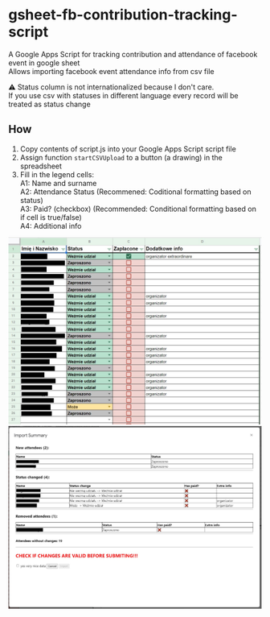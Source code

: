 # gsheet-fb-contribution-tracking-script

A Google Apps Script for tracking contribution and attendance of facebook event in google sheet  
Allows importing facebook event attendance info from csv file

⚠️ Status column is not internationalized because I don't care.  
If you use csv with statuses in different language every record will be treated as status change

## How

1. Copy contents of script.js into your Google Apps Script script file
2. Assign function `startCSVUpload` to a button (a drawing) in the spreadsheet
3. Fill in the legend cells:  
   A1: Name and surname  
   A2: Attendance Status (Recommened: Coditional formatting based on status)  
   A3: Paid? (checkbox) (Recommended: Conditional formatting based on if cell is true/false)  
   A4: Additional info

![Example table](docs1.jpg)
![Import summary screen](docs2.jpg)
